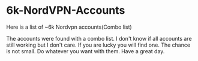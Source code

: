 # 6k-NordVPN-Accounts
Here is a list of ~6k Nordvpn accounts(Combo list)

The accounts were found with a combo list.
I don't know if all accounts are still working but I don't care. If you are lucky you will find one. The chance is not small.
Do whatever you want with them. 
Have a great day.

